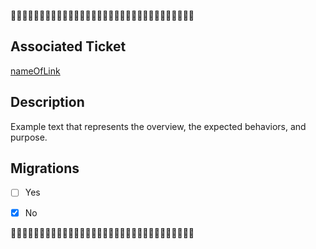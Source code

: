 🥔🥔🥔🥔🥔🥔🥔🥔🥔🥔🥔🥔🥔🥔🥔🥔🥔🥔🥔🥔🥔🥔🥔🥔🥔🥔🥔🥔🥔🥔🥔🥔

## Associated Ticket
[nameOfLink](url)

## Description 
Example text that represents the overview, the expected behaviors, and purpose.

## Migrations
- [ ] Yes
- [x] No


🥔🥔🥔🥔🥔🥔🥔🥔🥔🥔🥔🥔🥔🥔🥔🥔🥔🥔🥔🥔🥔🥔🥔🥔🥔🥔🥔🥔🥔🥔🥔🥔
